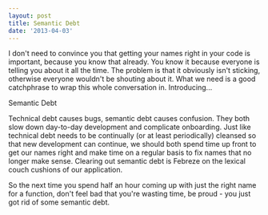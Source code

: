 ```yaml
---
layout: post
title: Semantic Debt
date: '2013-04-03'
---
```


I don't need to convince you that getting your names right in your code is
important, because you know that already.  You know it because everyone is
telling you about it all the time.  The problem is that it obviously isn't
sticking, otherwise everyone wouldn't be shouting about it.  What we need is a
good catchphrase to wrap this whole conversation in.  Introducing...

<span class="hero">Semantic Debt</span>

Technical debt causes bugs, semantic debt causes confusion.  They both slow down
day-to-day development and complicate onboarding.  Just like technical debt
needs to be continually (or at least periodically) cleansed so that new
development can continue, we should both spend time up front to get our names
right and make time on a regular basis to fix names that no longer make sense.
Clearing out semantic debt is Febreze on the lexical couch cushions of our
application.

So the next time you spend half an hour coming up with just the right name for
a function, don't feel bad that you're wasting time, be proud - you just got
rid of some semantic debt.
